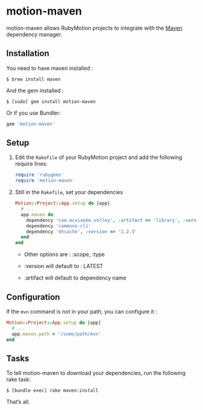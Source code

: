# motion-maven

motion-maven allows RubyMotion projects to integrate with the
[Maven](http://maven.apache.org/) dependency manager.


## Installation

You need to have maven installed : 

```
$ brew install maven
```

And the gem installed : 

```
$ [sudo] gem install motion-maven
```

Or if you use Bundler:

```ruby
gem 'motion-maven'
```


## Setup

1. Edit the `Rakefile` of your RubyMotion project and add the following require
   lines:

   ```ruby
   require 'rubygems'
   require 'motion-maven'
   ```

2. Still in the `Rakefile`, set your dependencies

   ```ruby
   Motion::Project::App.setup do |app|
     # ...
     app.maven do
       dependency 'com.mcxiaoke.volley', :artifact => 'library', :version => '1.0.10'
       dependency 'commons-cli'
       dependency 'ehcache', :version => '1.2.3'
     end
   end
   ```

   * Other options are : :scope, :type

   * :version will default to : LATEST

   * :artifact will default to dependency name


## Configuration

If the `mvn` command is not in your path, you can configure it :

```ruby
Motion::Project::App.setup do |app|
  # ...
  app.maven.path = '/some/path/mvn'
end
```


## Tasks

To tell motion-maven to download your dependencies, run the following rake
task:

```
$ [bundle exec] rake maven:install
```

That’s all.
